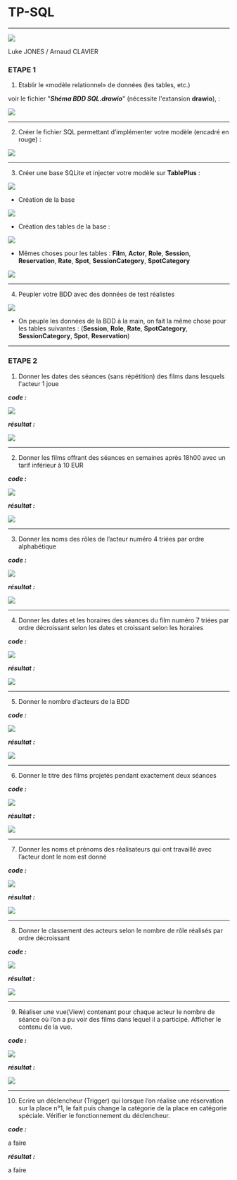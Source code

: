 # TP-SQL
---
![](img/sql-logo.png) 

Luke JONES / Arnaud CLAVIER

### ETAPE 1

1) Etablir le «modèle relationnel» de données (les tables, etc.)

voir le fichier "***Shéma BDD SQL.drawio***" (nécessite l'extansion **drawio**), : 

![](img/shémabdd.png)

---

2) Créer le fichier SQL permettant d’implémenter votre modèle (encadré en rouge) :
   
![](img/etap1.2.png)

---

3) Créer une base SQLite et injecter votre modèle sur **TablePlus** : 
 
![](img/sqlite1.png)

* Création de la base
  
![](img/sqlite2.png)

* Création des tables de la base :
 
![](img/createtable.png)

* Mêmes choses pour les tables : **Film**, **Actor**, **Role**, **Session**, **Reservation**, **Rate**, **Spot**, **SessionCategory**, **SpotCategory**
 
![](img/rendertable.png)

---

4) Peupler votre BDD avec des données de test réalistes 

![](img/peuplebdd.png)

* On peuple les données de la BDD à la main, on fait la même chose pour les tables suivantes : (**Session**, **Role**, **Rate**, **SpotCategory**, **SessionCategory**, **Spot**, **Reservation**)


---
### ETAPE 2

1) Donner les dates des séances (sans répétition) des films dans lesquels l'acteur 1 joue 

***code :***

![](img/request_1.png)

***résultat :***

![](img/resp1.png)

---
2) Donner les films offrant des séances en semaines après 18h00 avec un tarif inférieur à 10 EUR

***code :***

![](img/request_2.png)

***résultat :***

![](img/resp2.png)

---
3) Donner les noms des rôles de l’acteur numéro 4 triées par ordre alphabétique

***code :***

![](img/request_3.png)

***résultat :***

![](img/resp3.png)

---
4) Donner les dates et les horaires des séances du film numéro 7 triées par ordre décroissant selon les dates et croissant selon les horaires

***code :***

![](img/request_4.png)

***résultat :***

![](img/resp4.png)

---
5) Donner le nombre d’acteurs de la BDD

***code :***

![](img/request_5.png)

***résultat :***

![](img/resp5.png)

---
6) Donner le titre des films projetés pendant exactement deux séances

***code :***

![](img/request_6.png)

***résultat :***

![](img/resp6.png)

---
7) Donner les noms et prénoms des réalisateurs qui ont travaillé avec l’acteur dont le nom est donné

***code :***

![](img/request_7.png)

***résultat :***

![](img/resp7.png)

---
8) Donner le classement des acteurs selon le nombre de rôle réalisés par ordre décroissant

***code :***

![](img/request_8.png)

***résultat :***

![](img/resp8.png)

---
9)  Réaliser une vue(View) contenant pour chaque acteur le nombre de séance où l’on a pu voir des films dans lequel il a participé. Afficher le contenu de la vue.

***code :***

![](img/request_9.png)

***résultat :***

![](img/resp9.png)

---
10) Ecrire un déclencheur (Trigger) qui lorsque l’on réalise une réservation sur la place n°1, le fait puis change la catégorie de la place en  catégorie spéciale. Vérifier le fonctionnement du déclencheur.

***code :***

a faire

***résultat :***

a faire